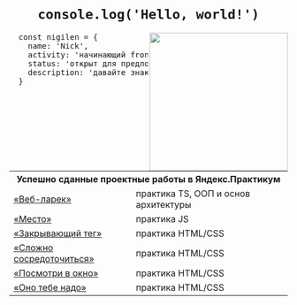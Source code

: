 <h1 align="center"><code>console.log('Hello, world!')</code></h1> 
<img align="right" width="250" src="https://i.pinimg.com/originals/66/83/3e/66833e07d6fb9eb5d724e47d0c814285.gif">
<pre>
  const nigilen = {
    name: 'Nick',
    activity: 'начинающий frontend-разработчик',
    status: 'открыт для предложений о сотрудничестве',
    description: 'давайте знакомиться и работать вместе над проектами 🙃'
  }
</pre>

<!-- <h3>Меня зовут Николай ✌🏻</h3>
<p>Я начинающий frontend-разработчик и открыт для предложений о сотрудничестве.</p>
<p>Давайте знакомиться и работать вместе над классными проектами 🙃</p>-->

<table>
  <tr>
    <th colspan="2">Успешно сданные проектные работы в Яндекс.Практикум</th>
  </tr>
  <tr>
    <td><a href="https://github.com/Nigilen/web-larek-frontend.git">«Веб-ларек»</a></td>
    <td>практика TS, ООП и основ архитектуры</td>
  </tr>
  <tr>
    <td><a href="https://nigilen.github.io/mesto-project-ff/">«Место»</a></td>
    <td>практика JS</td>
  </tr>
  
  <tr>
    <td><a href="https://github.com/Nigilen/zakrivayuschiy-teg-f">«Закрывающий тег»</a></td>
    <td>практика HTML/CSS</td>
  </tr>
  <tr>
    <td><a href="https://github.com/Nigilen/slozhno-sosredotochitsya">«Сложно сосредоточиться»</a></td>
    <td>практика HTML/CSS</td>
  </tr>
  <tr>
    <td><a href="https://github.com/Nigilen/posmotri_v_okno">«Посмотри в окно»</a></td>
    <td>практика HTML/CSS</td>
  </tr>
  <tr>
    <td><a href="https://github.com/Nigilen/ono-tebe-nado">«Оно тебе надо»</a></td>
    <td>практика HTML/CSS</td>
  </tr>
  
</table>
